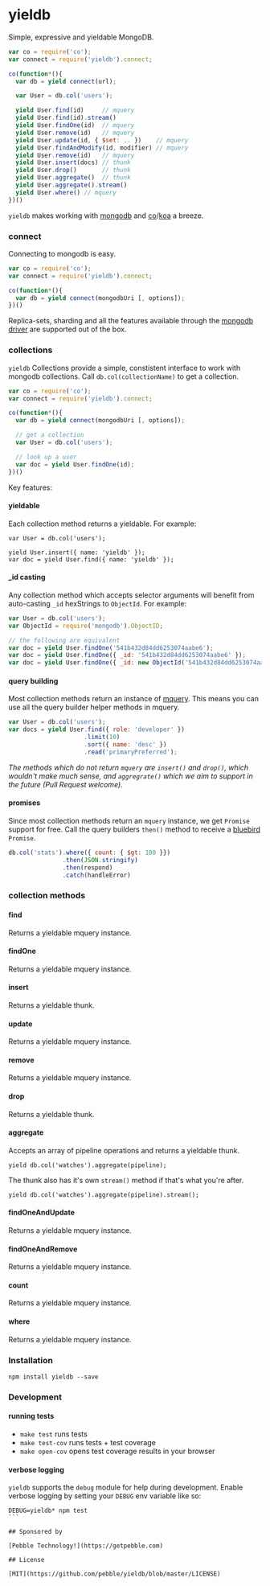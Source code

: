 # yieldb

Simple, expressive and yieldable MongoDB.

```js
var co = require('co');
var connect = require('yieldb').connect;

co(function*(){
  var db = yield connect(url);

  var User = db.col('users');

  yield User.find(id)     // mquery
  yield User.find(id).stream()
  yield User.findOne(id)  // mquery
  yield User.remove(id)   // mquery
  yield User.update(id, { $set: .. })    // mquery
  yield User.findAndModify(id, modifier) // mquery
  yield User.remove(id)   // mquery
  yield User.insert(docs) // thunk
  yield User.drop()       // thunk
  yield User.aggregate()  // thunk
  yield User.aggregate().stream()
  yield User.where() // mquery
})()
```

`yieldb` makes working with [mongodb](https://www.mongodb.org/) and
[co](https://github.com/visionmedia/co/)/[koa](http://koajs.com/) a breeze.

### connect

Connecting to mongodb is easy.

```js
var co = require('co');
var connect = require('yieldb').connect;

co(function*(){
  var db = yield connect(mongodbUri [, options]);
})()
```

Replica-sets, sharding and all the features available through the
[mongodb driver](http://mongodb.github.io/node-mongodb-native/driver-articles/mongoclient.html)
are supported out of the box.

### collections

`yieldb` Collections provide a simple, constistent interface to work with mongodb collections.
Call `db.col(collectionName)` to get a collection.

```js
var co = require('co');
var connect = require('yieldb').connect;

co(function*(){
  var db = yield connect(mongodbUri [, options]);

  // get a collection
  var User = db.col('users');

  // look up a user
  var doc = yield User.findOne(id);
})()
```

Key features:

#### yieldable

Each collection method returns a yieldable. For example:

```
var User = db.col('users');

yield User.insert({ name: 'yieldb' });
var doc = yield User.find({ name: 'yieldb' });
```

#### _id casting

Any collection method which accepts selector arguments will benefit from
auto-casting `_id` hexStrings to `ObjectId`. For example:

```js
var User = db.col('users');
var ObjectId = require('mongodb').ObjectID;

// the following are equivalent
var doc = yield User.findOne('541b432d84dd6253074aabe6');
var doc = yield User.findOne({ _id: '541b432d84dd6253074aabe6' });
var doc = yield User.findOne({ _id: new ObjectId('541b432d84dd6253074aabe6') });
```

#### query building

Most collection methods return an instance of [mquery](https://github.com/aheckmann/mquery).
This means you can use all the query builder helper methods in mquery.

```js
var User = db.col('users');
var docs = yield User.find({ role: 'developer' })
                     .limit(10)
                     .sort({ name: 'desc' })
                     .read('primaryPreferred');
```

_The methods which do not return `mquery` are `insert()` and `drop()`, which wouldn't
make much sense, and `aggregrate()` which we aim to support in the future
(Pull Request welcome)._

#### promises

Since most collection methods return an `mquery` instance, we get `Promise` support
for free. Call the query builders `then()` method to receive a
[bluebird](https://github.com/petkaantonov/bluebird) `Promise`.

```js
db.col('stats').where({ count: { $gt: 100 }})
               .then(JSON.stringify)
               .then(respond)
               .catch(handleError)
```

### collection methods

#### find

Returns a yieldable mquery instance.

#### findOne

Returns a yieldable mquery instance.

#### insert

Returns a yieldable thunk.

#### update

Returns a yieldable mquery instance.

#### remove

Returns a yieldable mquery instance.

#### drop

Returns a yieldable thunk.

#### aggregate

Accepts an array of pipeline operations and returns a yieldable thunk.

```
yield db.col('watches').aggregate(pipeline);
```

The thunk also has it's own `stream()` method if that's what you're after.

```
yield db.col('watches').aggregate(pipeline).stream();
```

#### findOneAndUpdate

Returns a yieldable mquery instance.

#### findOneAndRemove

Returns a yieldable mquery instance.

#### count

Returns a yieldable mquery instance.

#### where

Returns a yieldable mquery instance.

### Installation

```
npm install yieldb --save
```

### Development

#### running tests

- `make test` runs tests
- `make test-cov` runs tests + test coverage
- `make open-cov` opens test coverage results in your browser

#### verbose logging

`yieldb` supports the `debug` module for help during development.
Enable verbose logging by setting your `DEBUG` env variable like so:

````
DEBUG=yieldb* npm test
```

## Sponsored by

[Pebble Technology!](https://getpebble.com)

## License

[MIT](https://github.com/pebble/yieldb/blob/master/LICENSE)
